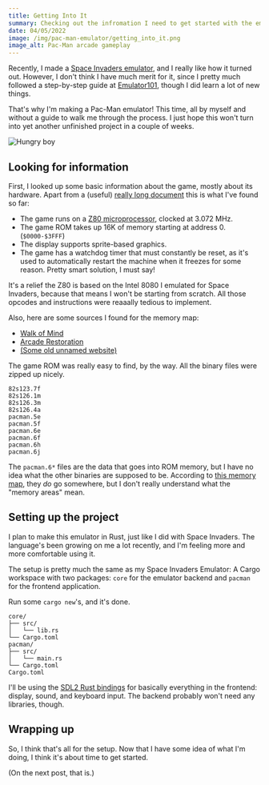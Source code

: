 ```yaml
---
title: Getting Into It
summary: Checking out the infromation I need to get started with the emulator
date: 04/05/2022
image: /img/pac-man-emulator/getting_into_it.png
image_alt: Pac-Man arcade gameplay
---
```


Recently, I made a [Space Invaders emulator](https://github.com/ElCholoGamer/space-invaders/), and I really like how it turned out. However, I don't think I have much merit for it, since I pretty much followed a step-by-step guide at [Emulator101](https://emulator101.com/), though I did learn a lot of new things.

That's why I'm making a Pac-Man emulator! This time, all by myself and without a guide to walk me through the process. I just hope this won't turn into yet another unfinished project in a couple of weeks.

![Hungry boy](/img/pac-man-emulator/chomp.gif)

## Looking for information

First, I looked up some basic information about the game, mostly about its hardware. Apart from a (useful) [really long document](https://github.com/masonicGIT/pacman/blob/master/doc/Hardware) this is what I've found so far:

- The game runs on a [Z80 microprocessor](https://en.wikipedia.org/wiki/Zilog_Z80), clocked at 3.072 MHz.
- The game ROM takes up 16K of memory starting at address 0. (`$0000-$3FFF`)
- The display supports sprite-based graphics.
- The game has a watchdog timer that must constantly be reset, as it's used to automatically restart the machine when it freezes for some reason. Pretty smart solution, I must say!

It's a relief the Z80 is based on the Intel 8080 I emulated for Space Invaders, because that means I won't be starting from scratch. All those opcodes and instructions were reaaally tedious to implement.

Also, here are some sources I found for the memory map:

- [Walk of Mind](https://www.walkofmind.com/programming/pie/hardware.htm)
- [Arcade Restoration](http://arcaderestoration.com/memorymap/6365/Pac-Man.aspx)
- [(Some old unnamed website)](https://www.csh.rit.edu/~jerry/arcade/pacman/daves/)

The game ROM was really easy to find, by the way. All the binary files were zipped up nicely.

```
82s123.7f
82s126.1m
82s126.3m
82s126.4a
pacman.5e
pacman.5f
pacman.6e
pacman.6f
pacman.6h
pacman.6j
```

The `pacman.6*` files are the data that goes into ROM memory, but I have no idea what the other binaries are supposed to be. According to [this memory map](http://arcaderestoration.com/memorymap/6365/Pac-Man.aspx), they _do_ go somewhere, but I don't really understand what the "memory areas" mean.

## Setting up the project

I plan to make this emulator in Rust, just like I did with Space Invaders. The language's been growing on me a lot recently, and I'm feeling more and more comfortable using it.

The setup is pretty much the same as my Space Invaders Emulator: A Cargo workspace with two packages: `core` for the emulator backend and `pacman` for the frontend application.

Run some `cargo new`'s, and it's done.

```
core/
├── src/
│   └── lib.rs
└── Cargo.toml
pacman/
├── src/
│   └── main.rs
└── Cargo.toml
Cargo.toml
```

I'll be using the [SDL2 Rust bindings](https://crates.io/crates/sdl2) for basically everything in the frontend: display, sound, and keyboard input. The backend probably won't need any libraries, though.

## Wrapping up

So, I think that's all for the setup. Now that I have some idea of what I'm doing, I think it's about time to get started.

(On the next post, that is.)
